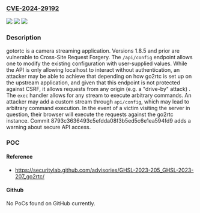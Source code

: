 ### [CVE-2024-29192](https://cve.mitre.org/cgi-bin/cvename.cgi?name=CVE-2024-29192)
![](https://img.shields.io/static/v1?label=Product&message=go2rtc&color=blue)
![](https://img.shields.io/static/v1?label=Version&message=%3D%20%3C%3D%201.8.5%20&color=brighgreen)
![](https://img.shields.io/static/v1?label=Vulnerability&message=CWE-352%3A%20Cross-Site%20Request%20Forgery%20(CSRF)&color=brighgreen)

### Description

gotortc is a camera streaming application. Versions 1.8.5 and prior are vulnerable to Cross-Site Request Forgery. The `/api/config` endpoint allows one to modify the existing configuration with user-supplied values. While the API is only allowing localhost to interact without authentication, an attacker may be able to achieve that depending on how go2rtc is set up on the upstream application, and given that this endpoint is not protected against CSRF, it allows requests from any origin (e.g. a "drive-by" attack) . The `exec` handler allows for any stream to execute arbitrary commands. An attacker may add a custom stream through `api/config`, which may lead to arbitrary command execution. In the event of a victim visiting the server in question, their browser will execute the requests against the go2rtc instance. Commit 8793c3636493c5efdda08f3b5ed5c6e1ea594fd9 adds a warning about secure API access.

### POC

#### Reference
- https://securitylab.github.com/advisories/GHSL-2023-205_GHSL-2023-207_go2rtc/

#### Github
No PoCs found on GitHub currently.

